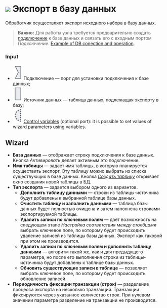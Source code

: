 # ![ ](../../images/icons/data-sources/db-database-export_default.svg) Экспорт в базу данных

Обработчик осуществляет экспорт исходного набора в базу данных.

> **Важно:** Для работы узла требуется предварительно создать [подключение](../connections/README.md) к базе данных и связать его с входным портом *Подключение*. [Example of DB conection and operation](../../quick-start/database.md).

### Input

* ![ ](../../images/icons/app/node/ports/inputs/link_inactive.svg) Подключение — порт для установки подключения к базе данных;
* ![ ](../../images/icons/app/node/ports/inputs/table_inactive.svg) Источник данных — таблица данных, подлежащая экспорту в базу;
* ![ ](../../images/icons/app/node/ports/inputs-optional/variable_inactive.svg) [Control variables](../../scenario/variables/control-variables.md) (optional port): it is possible to set values of wizard parameters using variables.

## Wizard

* **База данных** — отображает строку подключения к базе данных. Кнопка *Активировать* делает активным это подключение.
* **Имя таблицы** — задает имя таблицы, в которую планируется осуществить экспорт. Эту таблицу можно выбрать из списка существующих в базе данных. Кнопка [*Создать таблицу*](./database/new-table-design.md) открывает окно создания новой таблицы в БД.
* **Тип экспорта** — задается выбором одного из вариантов.
   * **Дополнить таблицу данными** — строки из таблицы-источника будут добавлены к выбранной таблице базы данных.
   * **Очистить таблицу и заполнить данными** — таблица базы данных будет полностью очищена и затем наполнена строками экспортируемой таблицы.
   * **Удалить записи по ключевым полям** — дает возможность на следующем этапе *Настройка соответствия между столбцами* выбрать ключевое поле, по которому будет происходить удаление записей из таблицы базы данных. Экспорт как таковой при этом не производится.
   * **Удалить записи по ключевым полям и дополнить таблицу данными** — алгоритм такой же, как и для предыдущего параметра, но после его выполнения строки из таблицы-источника будут добавлены к таблице базы данных.
   * **Обновить существующие записи в таблице** — позволяет выбрать ключевое поле, по которому будет происходить обновление записей.
* **Периодичность фиксации транзакции (строк)** — разделение процесса экспорта на несколько транзакций. Транзакции фиксируются через указанное количество строк. При нулевом значении параметра разделение на транзакции не производится.
